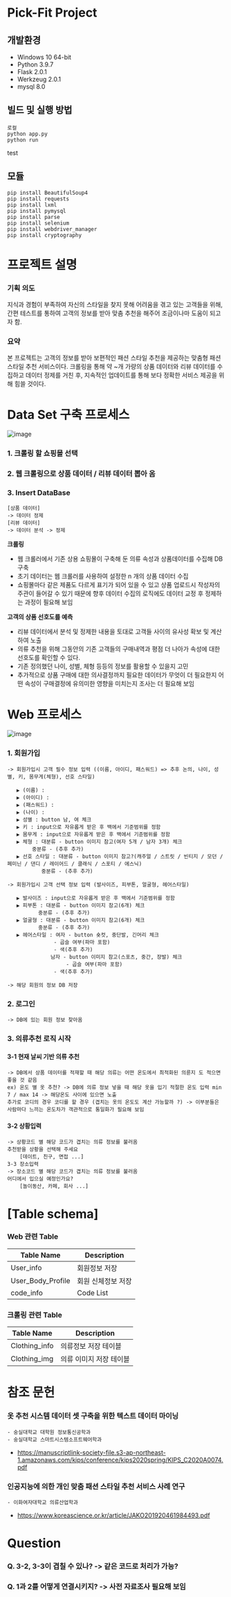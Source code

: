 # Pick-Fit Project

## 개발환경
- Windows 10 64-bit
- Python 3.9.7
- Flask 2.0.1
- Werkzeug 2.0.1
- mysql 8.0

## 빌드 및 실행 방법
```
로컬
python app.py
python run
```
test
## 모듈
```
pip install BeautifulSoup4
pip install requests
pip install lxml
pip install pymysql
pip install parse
pip install selenium
pip install webdriver_manager
pip install cryptography
```

# 프로젝트 설명

### 기획 의도
지식과 경험이 부족하여 자신의 스타일을 찾지 못해 어려움을 겪고 있는 고객들을 위해, 간편 테스트를 통하여 고객의 정보를 받아 맞춤 추천을 해주어 조금이나마 도움이 되고자 함.

### 요약
본 프로젝트는 고객의 정보를 받아 보편적인 패션 스타일 추천을 제공하는 맞춤형 패션 스타일 추천 서비스이다. 크롤링을 통해 약 ~개 가량의 상품 데이터와 리뷰 데이터를 수집하고 데이터 정제를 거친 후, 지속적인 업데이트를 통해 보다 정확한 서비스 제공을 위해 힘쓸 것이다.


# Data Set 구축 프로세스

![image](https://user-images.githubusercontent.com/77369036/132465808-fa069824-85ab-4dff-8cdd-d3146dd203ee.png)

### 1. 크롤링 할 쇼핑몰 선택
### 2. 웹 크롤링으로 상품 데이터 / 리뷰 데이터 뽑아 옴
### 3. Insert DataBase
	[상품 데이터]
	-> 데이터 정제
	[리뷰 데이터]
	-> 데이터 분석 -> 정제

**크롤링**

- 웹 크롤러에서 기존 상용 쇼핑몰이 구축해 둔 의류 속성과 상품데이터를 수집해 DB 구축
- 초기 데이터는 웹 크롤러를 사용하여 설정한 n 개의 상품 데이터 수집
- 쇼핑몰마다 같은 제품도 다르게 표기가 되어 있을 수 있고 상품 업로드시 작성자의 주관이 들어갈 수 있기 때문에 향후 데이터 수집의 로직에도 데이터 교정 후 정제하는 과정이 필요해 보임

**고객의 상품 선호도를 예측**

- 리뷰 데이터에서 분석 및 정제한 내용을 토대로 고객들 사이의 유사성 확보 및 계산하여 노출
- 의류 추천을 위해 그동안의 기존 고객들의 구매내역과 평점 더 나아가 속성에 대한 선호도를 확인할 수 있다.
- 기존 정의했던 나이, 성별, 체형 등등의 정보를 활용할 수 있을지 고민
- 추가적으로 상품 구매에 대한 의사결정까지 필요한 데이터가 무엇이 더 필요한지 어떤 속성이 구매결정에 유의미한 영향을 미치는지 조사는 더 필요해 보임


# Web 프로세스

![image](https://user-images.githubusercontent.com/77369036/132465857-721fe870-7bc4-4471-911e-35c93500492b.png)

### 1. 회원가입
	-> 회원가입시 고객 필수 정보 입력 ((이름, 아이디, 패스워드) => 추후 논의, 나이, 성별, 키, 몸무게(체형), 선호 스타일)
	
	   ▶ (이름) : 
	   ▶ (아이디) :
	   ▶ (패스워드) :
	   ▶ (나이) :
	   ▶ 성별 : button 남, 여 체크
	   ▶ 키 : input으로 자유롭게 받은 후 백에서 기준범위를 정함
	   ▶ 몸무게 : input으로 자유롭게 받은 후 백에서 기준범위를 정함
	   ▶ 체형 : 대분류 - button 이미지 참고(여자 5개 / 남자 3개) 체크
	   	    중분류 - (추후 추가)
	   ▶ 선호 스타일 : 대분류 - button 이미지 참고?(캐주얼 / 스트릿 / 빈티지 / 모던 / 페미닌 / 댄디 / 레이어드 / 클래식 / 스포티 / 에스닉)
	   		   중분류 - (추후 추가)
	
	-> 회원가입시 고객 선택 정보 입력 (발사이즈, 피부톤, 얼굴형, 헤어스타일)
	
	   ▶ 발사이즈 : input으로 자유롭게 받은 후 백에서 기준범위를 정함
	   ▶ 피부톤 : 대분류 - button 이미지 참고(6개) 체크
	   	      중분류 - (추후 추가)
	   ▶ 얼굴형 : 대분류 - button 이미지 참고(6개) 체크
	   	      중분류 - (추후 추가)
	   ▶ 헤어스타일 : 여자 - button 숏컷, 중단발, 긴머리 체크
	   		       - 곱슬 여부(파마 포함)
			       - 색(추후 추가)
		          남자 - button 이미지 참고(스포츠, 중간, 장발) 체크
		               - 곱슬 여부(파마 포함)
			       - 색(추후 추가)
	
	-> 해당 회원의 정보 DB 저장
 
### 2. 로그인
	-> DB에 있는 회원 정보 찾아옴

### 3. 의류추천 로직 시작
#### 3-1 현재 날씨 기반 의류 추천
    -> DB에서 상품 데이터를 적재할 때 해당 의류는 어떤 온도에서 최적화된 의륜지 도 적으면 좋을 것 같음
    ex) 온도 별 옷 추천? -> DB에 의류 정보 넣을 때 해당 옷을 입기 적절한 온도 입력 min 7 / max 14 -> 해당온도 사이에 있으면 노출
    추가로 코디의 경우 코디를 할 경우 (겹치는 옷의 온도도 계산 가능할까 ?) -> 이부분들은 사람마다 느끼는 온도차가 객관적으로 통일화가 필요해 보임
#### 3-2 상황입력
    -> 상황코드 별 해당 코드가 겹치는 의류 정보를 불러옴
    추천받을 상황을 선택해 주세요
    	[데이트, 친구, 면접 ...]
    3-3 장소입력
    -> 장소코드 별 해당 코드가 겹치는 의류 정보를 불러옴
    어디에서 입으실 예정인가요?
    	[놀이동산, 카페, 회사 ...]


# [Table schema]

### **Web 관련 Table**
| Table Name | Description |
| -------------- | ---------------- |
| User_info | 회원정보 저장 |
| User_Body_Profile | 회원 신체정보 저장 |
| code_info | Code List |

### **크롤링 관련 Table**
| Table Name | Description |
| -------------- | ---------------- |
| Clothing_info | 의류정보 저장 테이블 |
| Clothing_img | 의류 이미지 저장 테이블 |

# 참조 문헌
### 옷 추천 시스템 데이터 셋 구축을 위한 텍스트 데이터 마이닝
    - 숭실대학교 대학원 정보통신공학과
    - 숭실대학교 스마트시스템소프트웨어학과
- https://manuscriptlink-society-file.s3-ap-northeast-1.amazonaws.com/kips/conference/kips2020spring/KIPS_C2020A0074.pdf

### 인공지능에 의한 개인 맞춤 패션 스타일 추천 서비스 사례 연구
    - 이화여자대학교 의류산업학과
- https://www.koreascience.or.kr/article/JAKO201920461984493.pdf


# Question
### Q. 3-2, 3-3이 겹칠 수 있나? -> 같은 코드로 처리가 가능?
### Q. 1과 2를 어떻게 연결시키지? -> 사전 자료조사 필요해 보임
